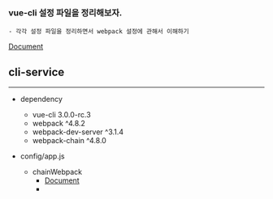 ### vue-cli 설정 파일을 정리해보자.
    - 각각 설정 파일을 정리하면서 webpack 설정에 관해서 이해하기
[Document](https://cli.vuejs.org/guide/creating-a-project.html#installation)

## cli-service

---

* dependency
    * vue-cli 3.0.0-rc.3
    * webpack ^4.8.2
    * webpack-dev-server ^3.1.4
    * webpack-chain ^4.8.0

* config/app.js
    * chainWebpack
        * [Document](https://webpack.js.org/contribute/writing-a-loader/#chaining)
        *  
      